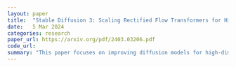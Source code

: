 ```yaml
---
layout: paper
title:  "Stable Diffusion 3: Scaling Rectified Flow Transformers for High-Resolution Image Synthesis"
date:   5 Mar 2024
categories: research
paper_url: https://arxiv.org/pdf/2403.03206.pdf
code_url: 
summary: "This paper focuses on improving diffusion models for high-dimensional data like images. The authors enhance noise sampling techniques for training rectified flow models, prioritizing perceptually relevant scales. Their large-scale study shows superior performance over established diffusion methods in high-resolution text-to-image synthesis. A new transformer-based architecture is introduced for better text comprehension, typography, and human preference in text-to-image generation. The findings demonstrate predictable scaling trends, with lower validation loss tied to improved synthesis. The largest models outperform state-of-the-art approaches."
---
```


